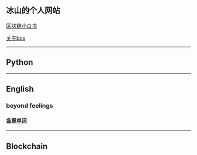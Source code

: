 冰山的个人网站
---
[区块链小白书](https://blockchainlittlebook.com)   

[关于box](https://mp.weixin.qq.com/s/j574I_ddSYwhKU67q8rWwg)

---
## Python


---
## English
### beyond feelings
#### [各章单词](https://github.com/iceberg-yuan/iceberg-yuan.github.io/blob/master/2.beyond%20feelins%E5%A4%A7%E7%BA%B2)
---

## Blockchain

